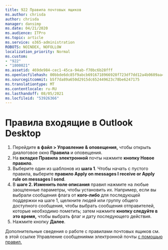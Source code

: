 ```yaml
---
title: 922 Правила почтовых ящиков
ms.author: chrisda
author: chrisda
manager: dansimp
ms.date: 04/21/2020
ms.audience: ITPro
ms.topic: article
ms.service: o365-administration
ROBOTS: NOINDEX, NOFOLLOW
localization_priority: Normal
ms.custom:
- "922"
- "1800021"
ms.assetid: 469de984-cec1-45ca-94ab-f70bc6b28fff
ms.openlocfilehash: 00bbde6dc85f9abcb6916718966928f723df7dd12a4b0609aa454ac3c9bdb3e3
ms.sourcegitcommit: b5f7da89a650d2915dc652449623c78be6247175
ms.translationtype: MT
ms.contentlocale: ru-RU
ms.lasthandoff: 08/05/2021
ms.locfileid: "53926366"
---
```

# <a name="inbox-rules-in-outlook-desktop"></a>Правила входящие в Outlook Desktop

1. Перейдите **в файл > Управление & оповещения,** чтобы открыть диалоговое окно **Правила** и оповещения.
2. На **вкладке Правила электронной** почты нажмите **кнопку Новое правило**.
3. Выберите один из шаблонов из **шага 1**. Чтобы начать с пустого правила, выберите **правило Apply on messages I receive or Apply rule on messages I send**.
4. В **шаге 2. Изменить поле описания** правил нажмите на любые заощленные параметры, чтобы установить их. Например, если вы выбрали сообщения флага от **кого-либо** для  последующей поддержки на шаге 1, щелкните людей или группу общего доступного сообщения, чтобы выбрать сообщения отправителей, которые необходимо пометить; затем нажмите **кнопку следуйте в это время,** чтобы выбрать флаг и дату последующего действия.
5. Нажмите кнопку **Далее**.

Дополнительные сведения о работе с правилами почтовых ящиков см. в этой ссылке Управление сообщениями электронной почты [с помощью правил.](https://support.office.com/article/manage-email-messages-by-using-rules-c24f5dea-9465-4df4-ad17-a50704d66c59)
